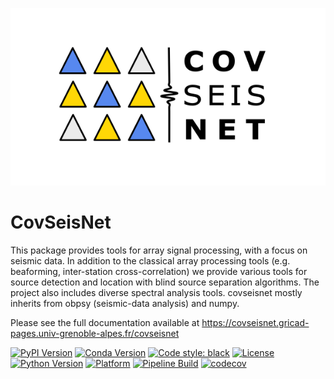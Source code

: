 ![covseisnet logo](docs/logo_wide_25pc.png)
# CovSeisNet

This package provides tools for array signal processing, with a focus on seismic data. In addition to the classical array processing tools (e.g. beaforming, inter-station cross-correlation) we provide various tools for source detection and location with blind source separation algorithms. The project also includes diverse spectral analysis tools. covseisnet mostly inherits from obpsy (seismic-data analysis) and numpy.

Please see the full documentation available at https://covseisnet.gricad-pages.univ-grenoble-alpes.fr/covseisnet

[![PyPI Version](https://img.shields.io/pypi/v/covseisnet.svg)](https://pypi.org/project/covseisnet/)
[![Conda Version](https://img.shields.io/conda/v/conda-forge/covseisnet)](https://anaconda.org/conda-forge/covseisnet)
[![Code style: black](https://img.shields.io/badge/code%20style-black-000000.svg)](https://github.com/psf/black)
[![License](https://img.shields.io/conda/l/conda-forge/covseisnet)](https://www.gnu.org/licenses/lgpl.html)
[![Python Version](https://img.shields.io/pypi/pyversions/covseisnet)](https://pypi.org/project/covseisnet/)
[![Platform](https://img.shields.io/conda/pn/conda-forge/covseisnet)](https://anaconda.org/conda-forge/covseisnet)
[![Pipeline Build](https://gricad-gitlab.univ-grenoble-alpes.fr/covseisnet/covseisnet/badges/develop/pipeline.svg)]()
[![codecov](https://codecov.io/gh/covseisnet/covseisnet/branch/develop/graph/badge.svg?token=N462A7PPRF)](https://codecov.io/gh/covseisnet/covseisnet)

